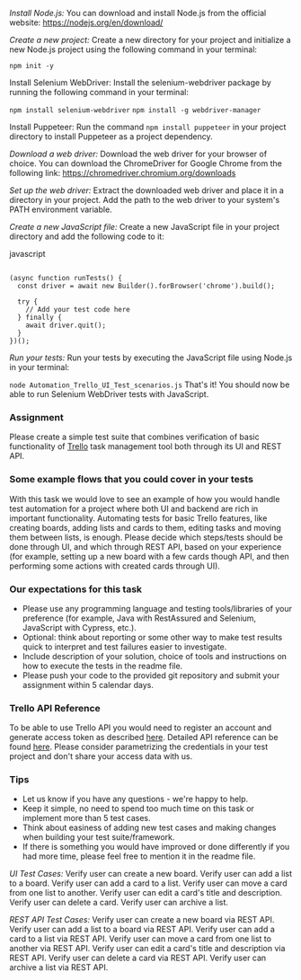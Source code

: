 *Install Node.js:*
You can download and install Node.js from the official website: https://nodejs.org/en/download/

*Create a new project:*
Create a new directory for your project and initialize a new Node.js project using the following command in your terminal:



`npm init -y`

Install Selenium WebDriver: Install the selenium-webdriver package by running the following command in your terminal:



`npm install selenium-webdriver`
`npm install -g webdriver-manager`

Install Puppeteer: 
Run the command `npm install puppeteer` in your project directory to install Puppeteer as a project dependency.


*Download a web driver:* 
Download the web driver for your browser of choice. You can download the ChromeDriver for Google Chrome from the following link: https://chromedriver.chromium.org/downloads

*Set up the web driver:*
Extract the downloaded web driver and place it in a directory in your project. Add the path to the web driver to your system's PATH environment variable.

*Create a new JavaScript file:*
Create a new JavaScript file in your project directory and add the following code to it:

javascript
```const { Builder, By, Key, until } = require('selenium-webdriver');

(async function runTests() {
  const driver = await new Builder().forBrowser('chrome').build();

  try {
    // Add your test code here
  } finally {
    await driver.quit();
  }
})();
```
*Run your tests:*
Run your tests by executing the JavaScript file using Node.js in your terminal:


`node Automation_Trello_UI_Test_scenarios.js`
That's it! You should now be able to run Selenium WebDriver tests with JavaScript. 

### Assignment
Please create a simple test suite that combines verification of basic functionality of [Trello](https://trello.com/) task management tool both through its UI and REST API.

### Some example flows that you could cover in your tests
With this task we would love to see an example of how you would handle test automation for a project where both UI and backend are rich in important functionality.
Automating tests for basic Trello features, like creating boards, adding lists and cards to them, editing tasks and moving them between lists, is enough.
Please decide which steps/tests should be done through UI, and which through REST API, based on your experience (for example, setting up a new board with a few cards though API, and then performing some actions with created cards through UI).

### Our expectations for this task
* Please use any programming language and testing tools/libraries of your preference (for example, Java with RestAssured and Selenium, JavaScript with Cypress, etc.).
* Optional: think about reporting or some other way to make test results quick to interpret and test failures easier to investigate.
* Include description of your solution, choice of tools and instructions on how to execute the tests in the readme file.
* Please push your code to the provided git repository and submit your assignment within 5 calendar days.

### Trello API Reference
To be able to use Trello API you would need to register an account and generate access token as described [here](https://developer.atlassian.com/cloud/trello/guides/rest-api/api-introduction/).
Detailed API reference can be found [here](https://developer.atlassian.com/cloud/trello/rest).
Please consider parametrizing the credentials in your test project and don't share your access data with us.

### Tips
* Let us know if you have any questions - we're happy to help.
* Keep it simple, no need to spend too much time on this task or implement more than 5 test cases.
* Think about easiness of adding new test cases and making changes when building your test suite/framework.
* If there is something you would have improved or done differently if you had more time, please feel free to mention it in the readme file.


*UI Test Cases:*
Verify user can create a new board.
Verify user can add a list to a board.
Verify user can add a card to a list.
Verify user can move a card from one list to another.
Verify user can edit a card's title and description.
Verify user can delete a card.
Verify user can archive a list.

*REST API Test Cases:*
Verify user can create a new board via REST API.
Verify user can add a list to a board via REST API.
Verify user can add a card to a list via REST API.
Verify user can move a card from one list to another via REST API.
Verify user can edit a card's title and description via REST API.
Verify user can delete a card via REST API.
Verify user can archive a list via REST API.
